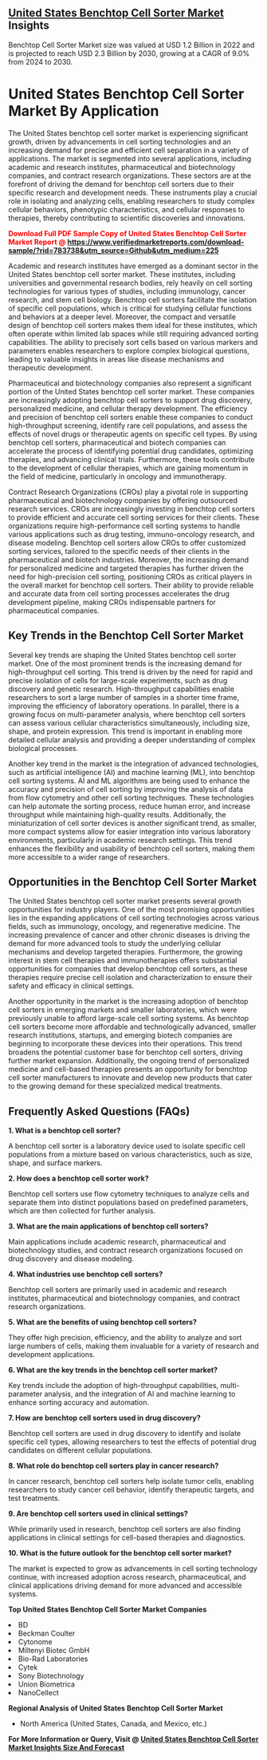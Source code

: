 <h2><a href="https://www.verifiedmarketreports.com/download-sample/?rid=783738&amp;utm_source=Github&amp;utm_medium=225" target="_blank">United States Benchtop Cell Sorter Market</a> Insights</h2><p>Benchtop Cell Sorter Market size was valued at USD 1.2 Billion in 2022 and is projected to reach USD 2.3 Billion by 2030, growing at a CAGR of 9.0% from 2024 to 2030.</p><p><h1>United States Benchtop Cell Sorter Market By Application</h1> <p>The United States benchtop cell sorter market is experiencing significant growth, driven by advancements in cell sorting technologies and an increasing demand for precise and efficient cell separation in a variety of applications. The market is segmented into several applications, including academic and research institutes, pharmaceutical and biotechnology companies, and contract research organizations. These sectors are at the forefront of driving the demand for benchtop cell sorters due to their specific research and development needs. These instruments play a crucial role in isolating and analyzing cells, enabling researchers to study complex cellular behaviors, phenotypic characteristics, and cellular responses to therapies, thereby contributing to scientific discoveries and innovations. <strong><p><span class=""><span style="color: #ff0000;"><strong>Download Full PDF Sample Copy of United States Benchtop Cell Sorter Market Report</strong> @ </span><a href="https://www.verifiedmarketreports.com/download-sample/?rid=783738&amp;utm_source=Github&amp;utm_medium=225" target="_blank">https://www.verifiedmarketreports.com/download-sample/?rid=783738&amp;utm_source=Github&amp;utm_medium=225</a></span></p></strong> <p>Academic and research institutes have emerged as a dominant sector in the United States benchtop cell sorter market. These institutes, including universities and governmental research bodies, rely heavily on cell sorting technologies for various types of studies, including immunology, cancer research, and stem cell biology. Benchtop cell sorters facilitate the isolation of specific cell populations, which is critical for studying cellular functions and behaviors at a deeper level. Moreover, the compact and versatile design of benchtop cell sorters makes them ideal for these institutes, which often operate within limited lab spaces while still requiring advanced sorting capabilities. The ability to precisely sort cells based on various markers and parameters enables researchers to explore complex biological questions, leading to valuable insights in areas like disease mechanisms and therapeutic development. <p>Pharmaceutical and biotechnology companies also represent a significant portion of the United States benchtop cell sorter market. These companies are increasingly adopting benchtop cell sorters to support drug discovery, personalized medicine, and cellular therapy development. The efficiency and precision of benchtop cell sorters enable these companies to conduct high-throughput screening, identify rare cell populations, and assess the effects of novel drugs or therapeutic agents on specific cell types. By using benchtop cell sorters, pharmaceutical and biotech companies can accelerate the process of identifying potential drug candidates, optimizing therapies, and advancing clinical trials. Furthermore, these tools contribute to the development of cellular therapies, which are gaining momentum in the field of medicine, particularly in oncology and immunotherapy. <p>Contract Research Organizations (CROs) play a pivotal role in supporting pharmaceutical and biotechnology companies by offering outsourced research services. CROs are increasingly investing in benchtop cell sorters to provide efficient and accurate cell sorting services for their clients. These organizations require high-performance cell sorting systems to handle various applications such as drug testing, immuno-oncology research, and disease modeling. Benchtop cell sorters allow CROs to offer customized sorting services, tailored to the specific needs of their clients in the pharmaceutical and biotech industries. Moreover, the increasing demand for personalized medicine and targeted therapies has further driven the need for high-precision cell sorting, positioning CROs as critical players in the overall market for benchtop cell sorters. Their ability to provide reliable and accurate data from cell sorting processes accelerates the drug development pipeline, making CROs indispensable partners for pharmaceutical companies. <h2>Key Trends in the Benchtop Cell Sorter Market</h2> <p>Several key trends are shaping the United States benchtop cell sorter market. One of the most prominent trends is the increasing demand for high-throughput cell sorting. This trend is driven by the need for rapid and precise isolation of cells for large-scale experiments, such as drug discovery and genetic research. High-throughput capabilities enable researchers to sort a large number of samples in a shorter time frame, improving the efficiency of laboratory operations. In parallel, there is a growing focus on multi-parameter analysis, where benchtop cell sorters can assess various cellular characteristics simultaneously, including size, shape, and protein expression. This trend is important in enabling more detailed cellular analysis and providing a deeper understanding of complex biological processes. <p>Another key trend in the market is the integration of advanced technologies, such as artificial intelligence (AI) and machine learning (ML), into benchtop cell sorting systems. AI and ML algorithms are being used to enhance the accuracy and precision of cell sorting by improving the analysis of data from flow cytometry and other cell sorting techniques. These technologies can help automate the sorting process, reduce human error, and increase throughput while maintaining high-quality results. Additionally, the miniaturization of cell sorter devices is another significant trend, as smaller, more compact systems allow for easier integration into various laboratory environments, particularly in academic research settings. This trend enhances the flexibility and usability of benchtop cell sorters, making them more accessible to a wider range of researchers. <h2>Opportunities in the Benchtop Cell Sorter Market</h2> <p>The United States benchtop cell sorter market presents several growth opportunities for industry players. One of the most promising opportunities lies in the expanding applications of cell sorting technologies across various fields, such as immunology, oncology, and regenerative medicine. The increasing prevalence of cancer and other chronic diseases is driving the demand for more advanced tools to study the underlying cellular mechanisms and develop targeted therapies. Furthermore, the growing interest in stem cell therapies and immunotherapies offers substantial opportunities for companies that develop benchtop cell sorters, as these therapies require precise cell isolation and characterization to ensure their safety and efficacy in clinical settings. <p>Another opportunity in the market is the increasing adoption of benchtop cell sorters in emerging markets and smaller laboratories, which were previously unable to afford large-scale cell sorting systems. As benchtop cell sorters become more affordable and technologically advanced, smaller research institutions, startups, and emerging biotech companies are beginning to incorporate these devices into their operations. This trend broadens the potential customer base for benchtop cell sorters, driving further market expansion. Additionally, the ongoing trend of personalized medicine and cell-based therapies presents an opportunity for benchtop cell sorter manufacturers to innovate and develop new products that cater to the growing demand for these specialized medical treatments. <h2>Frequently Asked Questions (FAQs)</h2> <p><strong>1. What is a benchtop cell sorter?</strong></p> <p>A benchtop cell sorter is a laboratory device used to isolate specific cell populations from a mixture based on various characteristics, such as size, shape, and surface markers.</p> <p><strong>2. How does a benchtop cell sorter work?</strong></p> <p>Benchtop cell sorters use flow cytometry techniques to analyze cells and separate them into distinct populations based on predefined parameters, which are then collected for further analysis.</p> <p><strong>3. What are the main applications of benchtop cell sorters?</strong></p> <p>Main applications include academic research, pharmaceutical and biotechnology studies, and contract research organizations focused on drug discovery and disease modeling.</p> <p><strong>4. What industries use benchtop cell sorters?</strong></p> <p>Benchtop cell sorters are primarily used in academic and research institutes, pharmaceutical and biotechnology companies, and contract research organizations.</p> <p><strong>5. What are the benefits of using benchtop cell sorters?</strong></p> <p>They offer high precision, efficiency, and the ability to analyze and sort large numbers of cells, making them invaluable for a variety of research and development applications.</p> <p><strong>6. What are the key trends in the benchtop cell sorter market?</strong></p> <p>Key trends include the adoption of high-throughput capabilities, multi-parameter analysis, and the integration of AI and machine learning to enhance sorting accuracy and automation.</p> <p><strong>7. How are benchtop cell sorters used in drug discovery?</strong></p> <p>Benchtop cell sorters are used in drug discovery to identify and isolate specific cell types, allowing researchers to test the effects of potential drug candidates on different cellular populations.</p> <p><strong>8. What role do benchtop cell sorters play in cancer research?</strong></p> <p>In cancer research, benchtop cell sorters help isolate tumor cells, enabling researchers to study cancer cell behavior, identify therapeutic targets, and test treatments.</p> <p><strong>9. Are benchtop cell sorters used in clinical settings?</strong></p> <p>While primarily used in research, benchtop cell sorters are also finding applications in clinical settings for cell-based therapies and diagnostics.</p> <p><strong>10. What is the future outlook for the benchtop cell sorter market?</strong></p> <p>The market is expected to grow as advancements in cell sorting technology continue, with increased adoption across research, pharmaceutical, and clinical applications driving demand for more advanced and accessible systems.</p> </p><p><strong>Top United States Benchtop Cell Sorter Market Companies</strong></p><div data-test-id=""><p><li>BD</li><li> Beckman Coulter</li><li> Cytonome</li><li> Miltenyi Biotec GmbH</li><li> Bio-Rad Laboratories</li><li> Cytek</li><li> Sony Biotechnology</li><li> Union Biometrica</li><li> NanoCellect</li></p><div><strong>Regional Analysis of&nbsp;United States Benchtop Cell Sorter Market</strong></div><ul><li dir="ltr"><p dir="ltr">North America&nbsp;(United States, Canada, and Mexico, etc.)</p></li></ul><p><strong>For More Information or Query, Visit @&nbsp;</strong><strong><a href="https://www.verifiedmarketreports.com/product/benchtop-cell-sorter-market/?utm_source=Github&amp;utm_medium=225" target="_blank">United States Benchtop Cell Sorter Market Insights Size And Forecast</a></strong></p></div>
